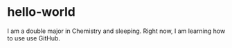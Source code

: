 # hello-world

I am a double major in Chemistry and sleeping. Right now, I am learning how to use use GitHub.
